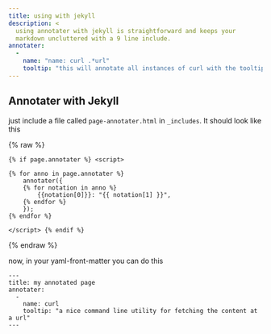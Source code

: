 ```yaml
---
title: using with jekyll
description: <
  using annotater with jekyll is straightforward and keeps your
  markdown uncluttered with a 9 line include.
annotater:
  -
    name: "name: curl .*url"
    tooltip: "this will annotate all instances of curl with the tooltip"
---
```


## Annotater with Jekyll

just include a file called `page-annotater.html` in `_includes`. It should look like this


{% raw %}

    {% if page.annotater %} <script>

    {% for anno in page.annotater %}
        annotater({
        {% for notation in anno %}
            {{notation[0]}}: "{{ notation[1] }}",
        {% endfor %}
        });
    {% endfor %}

    </script> {% endif %}

{% endraw %}

now, in your yaml-front-matter you can do this

    ---
    title: my annotated page
    annotater:
      -
        name: curl
        tooltip: "a nice command line utility for fetching the content at a url"
    ---
